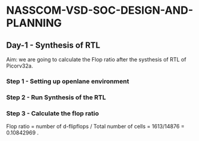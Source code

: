 # NASSCOM-VSD-SOC-DESIGN-AND-PLANNING

## Day-1 - Synthesis of RTL

Aim: we are going to calculate the Flop ratio after the systhesis of RTL of Picorv32a.

### Step 1 - Setting up openlane environment

### Step 2 - Run Synthesis of the RTL

### Step 3 - Calculate the flop ratio

Flop ratio = number of d-flipflops / Total number of cells = 1613/14876 = 0.10842969 .


